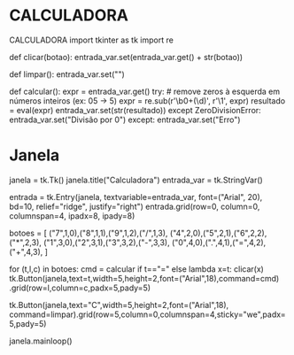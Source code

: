 # CALCULADORA
CALCULADORA
import tkinter as tk
import re

def clicar(botao):
    entrada_var.set(entrada_var.get() + str(botao))

def limpar():
    entrada_var.set("")

def calcular():
    expr = entrada_var.get()
    try:
        # remove zeros à esquerda em números inteiros (ex: 05 -> 5)
        expr = re.sub(r'\b0+(\d)', r'\1', expr)
        resultado = eval(expr)
        entrada_var.set(str(resultado))
    except ZeroDivisionError:
        entrada_var.set("Divisão por 0")
    except:
        entrada_var.set("Erro")

# Janela
janela = tk.Tk()
janela.title("Calculadora")
entrada_var = tk.StringVar()

entrada = tk.Entry(janela, textvariable=entrada_var, font=("Arial", 20), bd=10, relief="ridge", justify="right")
entrada.grid(row=0, column=0, columnspan=4, ipadx=8, ipady=8)

botoes = [
    ("7",1,0),("8",1,1),("9",1,2),("/",1,3),
    ("4",2,0),("5",2,1),("6",2,2),("*",2,3),
    ("1",3,0),("2",3,1),("3",3,2),("-",3,3),
    ("0",4,0),(".",4,1),("=",4,2),("+",4,3),
]

for (t,l,c) in botoes:
    cmd = calcular if t=="=" else lambda x=t: clicar(x)
    tk.Button(janela,text=t,width=5,height=2,font=("Arial",18),command=cmd)\
        .grid(row=l,column=c,padx=5,pady=5)

tk.Button(janela,text="C",width=5,height=2,font=("Arial",18),
          command=limpar).grid(row=5,column=0,columnspan=4,sticky="we",padx=5,pady=5)

janela.mainloop()
